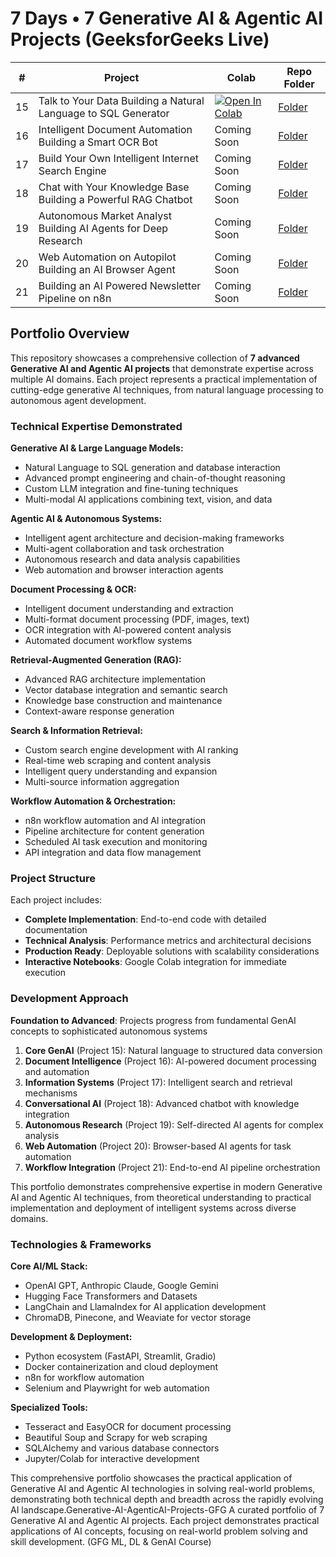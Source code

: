 # 7 Days • 7 Generative AI & Agentic AI Projects (GeeksforGeeks Live)

| # | Project | Colab | Repo Folder |
|---|---------|-------|-------------|
| 15 | Talk to Your Data Building a Natural Language to SQL Generator | [![Open In Colab](https://colab.research.google.com/assets/colab-badge.svg)](https://colab.research.google.com/drive/1J-1kOr43vAtIYEFHD5jy7BsTqMebU4WP) | [Folder](./15_Talk_to_Your_Data_Building_a_Natural_Language_to_SQL_Generator/) |
| 16 | Intelligent Document Automation Building a Smart OCR Bot | Coming Soon | [Folder](./16_Intelligent_Document_Automation_Building_a_Smart_OCR_Bot/) |
| 17 | Build Your Own Intelligent Internet Search Engine | Coming Soon | [Folder](./17_Build_Your_Own_Intelligent_Internet_Search_Engine/) |
| 18 | Chat with Your Knowledge Base Building a Powerful RAG Chatbot | Coming Soon | [Folder](./18_Chat_with_Your_Knowledge_Base_Building_a_Powerful_RAG_Chatbot/) |
| 19 | Autonomous Market Analyst Building AI Agents for Deep Research | Coming Soon | [Folder](./19_Autonomous_Market_Analyst_Building_AI_Agents_for_Deep_Research/) |
| 20 | Web Automation on Autopilot Building an AI Browser Agent | Coming Soon | [Folder](./20_Web_Automation_on_Autopilot_Building_an_AI_Browser_Agent/) |
| 21 | Building an AI Powered Newsletter Pipeline on n8n | Coming Soon | [Folder](./21_Building_an_AI_Powered_Newsletter_Pipeline_on_n8n/) |

## Portfolio Overview

This repository showcases a comprehensive collection of **7 advanced Generative AI and Agentic AI projects** that demonstrate expertise across multiple AI domains. Each project represents a practical implementation of cutting-edge generative AI techniques, from natural language processing to autonomous agent development.

### Technical Expertise Demonstrated

**Generative AI & Large Language Models:**
- Natural Language to SQL generation and database interaction
- Advanced prompt engineering and chain-of-thought reasoning
- Custom LLM integration and fine-tuning techniques
- Multi-modal AI applications combining text, vision, and data

**Agentic AI & Autonomous Systems:**
- Intelligent agent architecture and decision-making frameworks
- Multi-agent collaboration and task orchestration
- Autonomous research and data analysis capabilities
- Web automation and browser interaction agents

**Document Processing & OCR:**
- Intelligent document understanding and extraction
- Multi-format document processing (PDF, images, text)
- OCR integration with AI-powered content analysis
- Automated document workflow systems

**Retrieval-Augmented Generation (RAG):**
- Advanced RAG architecture implementation
- Vector database integration and semantic search
- Knowledge base construction and maintenance
- Context-aware response generation

**Search & Information Retrieval:**
- Custom search engine development with AI ranking
- Real-time web scraping and content analysis
- Intelligent query understanding and expansion
- Multi-source information aggregation

**Workflow Automation & Orchestration:**
- n8n workflow automation and AI integration
- Pipeline architecture for content generation
- Scheduled AI task execution and monitoring
- API integration and data flow management

### Project Structure

Each project includes:
- **Complete Implementation**: End-to-end code with detailed documentation
- **Technical Analysis**: Performance metrics and architectural decisions
- **Production Ready**: Deployable solutions with scalability considerations
- **Interactive Notebooks**: Google Colab integration for immediate execution

### Development Approach

**Foundation to Advanced**: Projects progress from fundamental GenAI concepts to sophisticated autonomous systems
1. **Core GenAI** (Project 15): Natural language to structured data conversion
2. **Document Intelligence** (Project 16): AI-powered document processing and automation
3. **Information Systems** (Project 17): Intelligent search and retrieval mechanisms
4. **Conversational AI** (Project 18): Advanced chatbot with knowledge integration
5. **Autonomous Research** (Project 19): Self-directed AI agents for complex analysis
6. **Web Automation** (Project 20): Browser-based AI agents for task automation
7. **Workflow Integration** (Project 21): End-to-end AI pipeline orchestration

This portfolio demonstrates comprehensive expertise in modern Generative AI and Agentic AI techniques, from theoretical understanding to practical implementation and deployment of intelligent systems across diverse domains.

### Technologies & Frameworks

**Core AI/ML Stack:**
- OpenAI GPT, Anthropic Claude, Google Gemini
- Hugging Face Transformers and Datasets
- LangChain and LlamaIndex for AI application development
- ChromaDB, Pinecone, and Weaviate for vector storage

**Development & Deployment:**
- Python ecosystem (FastAPI, Streamlit, Gradio)
- Docker containerization and cloud deployment
- n8n for workflow automation
- Selenium and Playwright for web automation

**Specialized Tools:**
- Tesseract and EasyOCR for document processing
- Beautiful Soup and Scrapy for web scraping
- SQLAlchemy and various database connectors
- Jupyter/Colab for interactive development

This comprehensive portfolio showcases the practical application of Generative AI and Agentic AI technologies in solving real-world problems, demonstrating both technical depth and breadth across the rapidly evolving AI landscape.Generative-AI-AgenticAI-Projects-GFG
A curated portfolio of 7 Generative AI and Agentic AI projects. Each project demonstrates practical applications of AI concepts, focusing on real-world problem solving and skill development. (GFG ML, DL &amp; GenAI Course)
